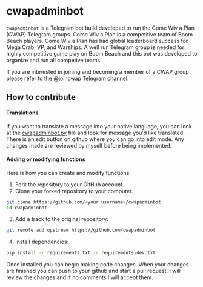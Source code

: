 cwapadminbot
============

`cwapadminbot` is a Telegram bot build developed to run the Come Wiv a Plan (CWAP) Telegram groups. Come Wiv a Plan is a
competitive team of Boom Beach players. Come Wiv a Plan has had global leaderboard success for Mega Crab, VP, and 
Warships. A well run Telegram group is needed for highly competitive game play on Boom Beach and this bot was developed 
to organize and run all competive teams.

If you are interested in joining and becoming a member of a CWAP group please refer to the 
[@joincwap](https://t.me/joincwap) Telegram channel.

## How to contribute

#### Translations

If you want to translate a message into your native language, you can look at the [cwapadminbot.py](https://github.com/scipio314/cwapadminbot/blob/master/src/cwapadminbot/cwapadminbot.py) file and look for message you'd like translated. There is an edit button on github where you can go into edit mode. Any changes made are reviewed by myself before being implemented.

#### Adding or modifying functions

Here is how you can create and modify functions:

1. Fork the repository to your GitHub account.
2. Clone your forked repository to your computer.

```bash
git clone https://github.com/<your username>/cwapadminbot
cd cwapadminbot
```

3. Add a track to the original repository:

```bash
git remote add upstream https://github.com/cwapadminbot
```

4. Install dependencies:

```bash
pip install -r requirements.txt -r requirements-dev.txt
```

Once installed you can begin making code changes. When your changes are finished you can push to your github and start
a pull request. I will review the changes and if no comments I will accept them.
